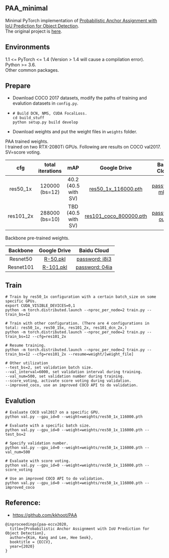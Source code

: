 ## PAA_minimal
Minimal PyTorch implementation of [Probabilistic Anchor Assignment with IoU Prediction for Object Detection](https://arxiv.org/abs/2007.08103).  
The original project is [here](https://github.com/kkhoot/PAA).  

## Environments  
1.1 <= PyTorch <= 1.4 (Version > 1.4 will cause a compilation error).  
Python >= 3.6.   
Other common packages.  

## Prepare
- Download COCO 2017 datasets, modify the paths of training and evalution datasets in `config.py`. 
- ```
  # Build DCN, NMS, CUDA FocalLoss.
  cd build_stuff
  python setup.py build develop
  ```

- Download weights and put the weight files in `weights` folder.  

PAA trained weights.  
I trained on two RTX-2080Ti GPUs. Following are results on COCO val2017. SV=score voting.

|cfg        |total iterations| mAP                         | Google Drive                                                                                       |Baidu Cloud                                                       |
|:---------:|:--------------:|:---------------------------:|:--------------------------------------------------------------------------------------------------:|:----------------------------------------------------------------:|
|res50_1x   |120000 (bs=12)  |40.2 (40.5 with SV)| [res50_1x_116000.pth](https://drive.google.com/file/d/1lePvujaE42xHXXN-pxIveHiE8bEt7Azg/view?usp=sharing)    |[password: mksf](https://pan.baidu.com/s/1XDeDwg1Xw9GJCucJNqdNZw) |
|res101_2x  |288000 (bs=10)  |TBD  (40.5 with SV)| [res101_coco_800000.pth](https://drive.google.com/file/d/1KyjhkLEw0D8zP8IiJTTOR0j6PGecKbqS/view?usp=sharing) |[password: oubr](https://pan.baidu.com/s/1uX_v1RPISxgwQ2LdsbJrJQ) |

Backbone pre-trained weights.  

| Backbone  | Google Drive                                                                                    |Baidu Cloud                                                        |
|:---------:|:-----------------------------------------------------------------------------------------------:|:-----------------------------------------------------------------:|
| Resnet50  | [R-50.pkl](https://drive.google.com/file/d/1hIhYjTRzA7qnslwkiBmPFttQURto6VeC/view?usp=sharing)  | [password: i8i3](https://pan.baidu.com/s/1MeTs6Ml4h4dc4Xue3RZdZQ) |
| Resnet101 | [R-101.pkl](https://drive.google.com/file/d/1ZBPXe5n5dLfHjCUn1G6Z91TQFM4kBO_y/view?usp=sharing) | [password: 04ia](https://pan.baidu.com/s/1BACQ3XT2k4Qaa0yC80USpA) |


## Train

```
# Train by res50_1x configuration with a certain batch_size on some specific GPUs.
export CUDA_VISIBLE_DEVICES=0,1
python -m torch.distributed.launch --nproc_per_node=2 train.py --train_bs=12

# Train with other configuration. (There are 4 configurations in total: res50_1x, res50_15x, res101_2x, res101_dcn_2x.)
python -m torch.distributed.launch --nproc_per_node=2 train.py --train_bs=12 --cfg=res101_2x

# Resume training.
python -m torch.distributed.launch --nproc_per_node=2 train.py --train_bs=12 --cfg=res101_2x --resume=weight/[weight_file]

# Other utilization 
--test_bs=2, set validation batch size.
--val_interval=6000, set validation interval during training.
--val_num=500, set validation number during training.
--score_voting, activate score voting during validation.
--improved_coco, use an improved COCO API to do validation.
```


## Evalution
```
# Evaluate COCO val2017 on a specific GPU.
python val.py --gpu_id=0 --weight=weights/res50_1x_116000.pth

# Evaluate with a specific batch size.
python val.py --gpu_id=0 --weight=weights/res50_1x_116000.pth --test_bs=2

# Specify validation number.
python val.py --gpu_id=0 --weight=weights/res50_1x_116000.pth --val_num=500

# Evaluate with score voting.
python val.py --gpu_id=0 --weight=weights/res50_1x_116000.pth --score_voting

# Use an improved COCO API to do validation.
python val.py --gpu_id=0 --weight=weights/res50_1x_116000.pth --improved_coco
```

## Reference:
- https://github.com/kkhoot/PAA
```
@inproceedings{paa-eccv2020,
  title={Probabilistic Anchor Assignment with IoU Prediction for Object Detection},
  author={Kim, Kang and Lee, Hee Seok},
  booktitle = {ECCV},
  year={2020}
}
```
